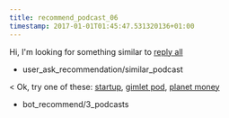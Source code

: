```yaml
---
title: recommend_podcast_06
timestamp: 2017-01-01T01:45:47.531320136+01:00
---
```


Hi, I'm looking for something similar to [reply all](podcast_title)
* user_ask_recommendation/similar_podcast

< Ok, try one of these: [startup](podcast_title#1), [gimlet pod](podcast_title#2), [planet money](podcast_title#3)
* bot_recommend/3_podcasts
